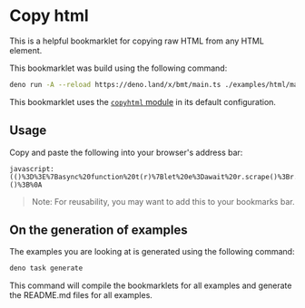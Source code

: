 # Copy html

This is a helpful bookmarklet for copying raw HTML from any HTML element.

This bookmarklet was build using the following command:

```bash
deno run -A --reload https://deno.land/x/bmt/main.ts ./examples/html/main.ts
```

This bookmarklet uses the [`copyhtml` module](../../copyhtml/) in its default
configuration.

## Usage

Copy and paste the following into your browser's address bar:

```
javascript:(()%3D%3E%7Basync%20function%20t(r)%7Blet%20e%3Dawait%20r.scrape()%3Br.render(r.transform%3Fr.transform(e)%3Ae)%7Dt()%3B%7D)()%3B%0A
```

> Note: For reusability, you may want to add this to your bookmarks bar.

## On the generation of examples

The examples you are looking at is generated using the following command:

```bash
deno task generate
```

This command will compile the bookmarklets for all examples and generate the
README.md files for all examples.
